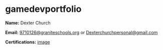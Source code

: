 # gamedevportfolio

**Name:** Dexter Church

**Email:** 9710126@graniteschools.org or Dexterchurchpersonal@gmail.com

**Certifications:**
[image](https://github.com/user-attachments/files/18152735/Dexter.Church_Game.Development.Fundamentals_12162024.pdf)

